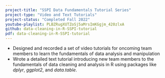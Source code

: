 ```yaml
---
project-title: "SSPI Data Fundamentals Tutorial Series"
project-type: "Video and Text Tutorials"
project-status: "Completed Fall 2022"
youtube-playlist: PLBZRugXUTZoSj5aMrsImKGgjm_420zlxA
github: data-cleaning-in-R-SSPI-tutorial
pdf: data-cleaning-in-R-SSPI-tutorial
---
```

* Designed and recorded a set of video tutorials for oncoming team members to learn the fundamentals of data analysis and manipulation
* Wrote a detailed text tutorial introducing new team members to the fundamentals of data cleaning and analysis in R using packages like *dplyr*, *ggplot2*, and *data.table*.
